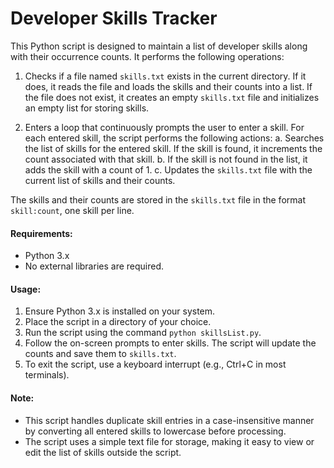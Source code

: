 # Developer Skills Tracker

This Python script is designed to maintain a list of developer skills along with their occurrence counts. It performs the following operations:

1. Checks if a file named `skills.txt` exists in the current directory. If it does, it reads the file and loads the skills and their counts into a list. If the file does not exist, it creates an empty `skills.txt` file and initializes an empty list for storing skills.

2. Enters a loop that continuously prompts the user to enter a skill. For each entered skill, the script performs the following actions:
    a. Searches the list of skills for the entered skill. If the skill is found, it increments the count associated with that skill.
    b. If the skill is not found in the list, it adds the skill with a count of 1.
    c. Updates the `skills.txt` file with the current list of skills and their counts.

The skills and their counts are stored in the `skills.txt` file in the format `skill:count`, one skill per line.

#### Requirements:
- Python 3.x
- No external libraries are required.

#### Usage:
1. Ensure Python 3.x is installed on your system.
2. Place the script in a directory of your choice.
3. Run the script using the command `python skillsList.py`.
4. Follow the on-screen prompts to enter skills. The script will update the counts and save them to `skills.txt`.
5. To exit the script, use a keyboard interrupt (e.g., Ctrl+C in most terminals).

#### Note:
- This script handles duplicate skill entries in a case-insensitive manner by converting all entered skills to lowercase before processing.
- The script uses a simple text file for storage, making it easy to view or edit the list of skills outside the script.